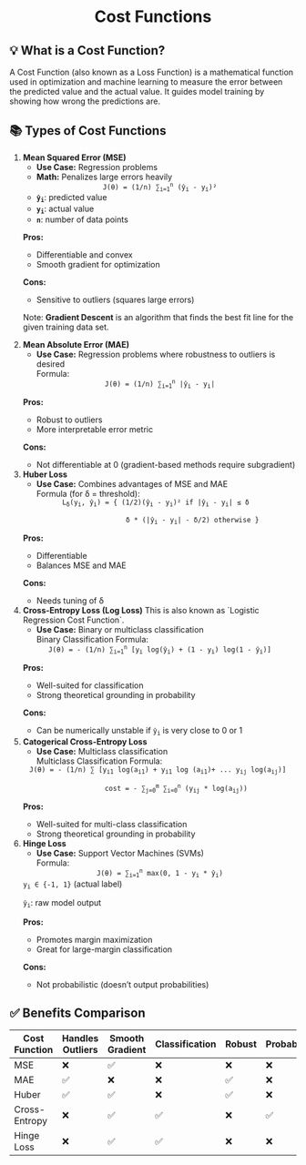 <div align='center'>
    <h1>Cost Functions</h1>
</div>
<div>

##  💡 What is a Cost Function?
A Cost Function (also known as a Loss Function) is a mathematical function used in optimization and machine learning to measure the error between the predicted value and the actual value. It guides model training by showing how wrong the predictions are.

##  📚 Types of Cost Functions
<ol>
<li><strong>Mean Squared Error (MSE)</strong>

-  **Use Case:** Regression problems <br>
-  **Math:** Penalizes large errors heavily <br>

<div>
    <div align='center'>
        <code>J(θ) = (1/n) ∑<sub>i=1</sub><sup>n</sup> (y&#770;<sub>i</sub> - y<sub>i</sub>)²</code>
    </div>
</div>

-   <strong><code>ŷ<sub>i</sub></code></strong>: predicted value <br>
-   <Strong><code>y<sub>i</sub></code></strong>: actual value   <br>
-   <strong><code>n</code></strong>: number of data points  <br>

**Pros:**
-   Differentiable and convex <br>
-   Smooth gradient for optimization <br>

**Cons:**
-   Sensitive to outliers (squares large errors) <br>

Note: **Gradient Descent** is an algorithm that finds the best fit line for the given training data set.

<li><strong>Mean Absolute Error (MAE)</strong><br>

-   **Use Case:** Regression problems where robustness to outliers is desired <br>
Formula: 

<div>
    <div align='center'>
        <code>J(θ) = (1/n) ∑<sub>i=1</sub><sup>n</sup> |y&#770;<sub>i</sub> - y<sub>i</sub>|</code>
    </div>
</div>

**Pros:**
-   Robust to outliers <br>
-   More interpretable error metric <br>

**Cons:**
-   Not differentiable at 0 (gradient-based methods require subgradient) <br>
</li>
<li><strong>Huber Loss</strong>

-   **Use Case:** Combines advantages of MSE and MAE <br>
Formula (for δ = threshold): <br>

<div>
    <div align='center'>
        <code><span>L<sub>δ</sub></span>(<span>y<sub>i</sub></span>, <span>y&#770;<sub>i</sub></span>) = { (1/2)(<span>y&#770;<sub>i</sub></span> - <span>y<sub>i</sub></span>)² if |<span>y&#770;<sub>i</sub></span> - <span>y<sub>i</sub></span>| ≤ δ  <br>
                δ * (|<span>y&#770;<sub>i</sub></span> - <span>y<sub>i</sub></span>| - δ/2) otherwise }</code>
    </div>
</div>

**Pros:**
-   Differentiable <br>
-   Balances MSE and MAE <br>

**Cons:**
-   Needs tuning of δ <br>
</li>
<li><strong>Cross-Entropy Loss (Log Loss)</strong>
This is also known as `Logistic Regression Cost Function`.<br>

-   **Use Case:** Binary or multiclass classification <br>
Binary Classification Formula:

<div>
    <div align='center'>
        <code>J(θ) = - (1/n) <span>∑<sub>i=1</sub><sup>n</sup></span> [<span>y<sub>i</sub></span> log(<span>y&#770;<sub>i</sub></span>) + (1 -<span> y<sub>i</sub></span>) log(1 - <span>y&#770;<sub>i</sub></span>)]</code>
    </div>
</div>

**Pros:**
-   Well-suited for classification <br>
-   Strong theoretical grounding in probability <br>

**Cons:**
-   Can be numerically unstable if <code>ŷ<sub>i</sub></code> is very close to 0 or 1
</li>
<li><strong>Catogerical Cross-Entropy Loss</strong>

-   **Use Case:** Multiclass classification <br>
Multiclass Classification Formula:

<div>
    <div align='center'>
        <code>J(θ) = - (1/n) <span>∑</span> [<span>y<sub>i1</sub></span> log(<span>a<sub>i1</sub></span>) + <span>y<sub>i1</sub></span> log (<span>a<sub>i1</sub></span>)+ ... <span>y<sub>ij</sub></span> log(<span>a<sub>ij</sub></span>)] <br>
        cost = - <span>&sum;<sub>j=0</sub><sup>m</sup></span> <span>&sum;<sub>i=0</sub><sup>n</sup></span> (<span>y<sub>ij</sub></span> * log(<span>a<sub>ij</sub></span>))</code>
    </div>
</div>

**Pros:**
-   Well-suited for multi-class classification <br>
-   Strong theoretical grounding in probability <br>

</li>
<li><strong>Hinge Loss</strong>

-  **Use Case:** Support Vector Machines (SVMs) <br>
Formula:
<div>
    <div align='center'>
        <code>J(θ) = <span>∑<sub>i=1</sub><sup>n</sup></span> max(0, 1 - <span>y<sub>i</sub></span> * <span>y&#770;<sub>i</sub></span>)</code>
    </div>
</div>
<code>y<sub>i</sub> ∈ {-1, 1}</code> (actual label)

<code>ŷ<sub>i</sub></code>: raw model output

**Pros:**
-   Promotes margin maximization <br>
-   Great for large-margin classification <br>

**Cons:**
-   Not probabilistic (doesn’t output probabilities) <br>
</ol>
</div>
<div>

##  ✅ Benefits Comparison 
| Cost Function | Handles Outliers | Smooth Gradient | Classification | Robust | Probabilistic |
| ------------- | ---------------- | --------------- | -------------- | ------ | ------------- |
| MSE           | ❌                | ✅               | ❌              | ❌      | ❌             |
| MAE           | ✅                | ❌               | ❌              | ✅      | ❌             |
| Huber         | ✅                | ✅               | ❌              | ✅      | ❌             |
| Cross-Entropy | ❌                | ✅               | ✅              | ❌      | ✅             |
| Hinge Loss    | ❌                | ✅               | ✅              | ❌      | ❌             |

</div>